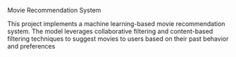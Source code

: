 Movie Recommendation System

This project implements a machine learning-based movie recommendation system. The model leverages collaborative filtering and content-based filtering techniques to suggest movies to users based on their past behavior and preferences
